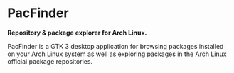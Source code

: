 # PacFinder

**Repository & package explorer for Arch Linux.**

PacFinder is a GTK 3 desktop application for browsing packages installed on your Arch Linux system as well as exploring packages in the Arch Linux official package repositories.
